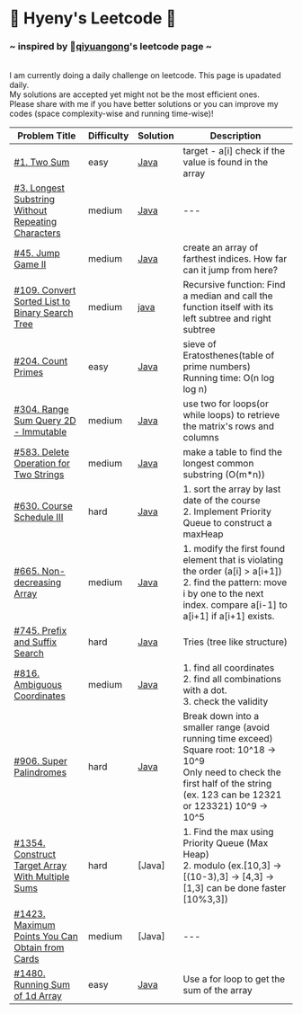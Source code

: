 # 🌺 Hyeny's Leetcode 🌺 
### ~ inspired by 🔗[qiyuangong](https://github.com/qiyuangong/leetcode)'s leetcode page ~

<br />I am currently doing a daily challenge on leetcode. This page is upadated daily.
<br />My solutions are accepted yet might not be the most efficient ones.
<br />Please share with me if you have better solutions or you can improve my codes (space complexity-wise and running time-wise)!

 Problem Title | Difficulty | Solution | Description 
 --- | --- | --- | ---
 [#1. Two Sum](https://leetcode.com/problems/two-sum/) | easy | [Java](https://github.com/hyeny99/Leetcode/blob/main/java/TwoSum.java) | target - a[i] check if the value is found in the array
 [#3. Longest Substring Without Repeating Characters](https://leetcode.com/problems/longest-substring-without-repeating-characters/) | medium | [Java](https://github.com/hyeny99/Leetcode/blob/main/java/Longest.java) | ---
 [#45. Jump Game II](https://leetcode.com/problems/jump-game-ii/) | medium | [Java](https://github.com/hyeny99/Leetcode/blob/main/java/JumpGame2.java) | create an array of farthest indices. How far can it jump from here?
 [#109. Convert Sorted List to Binary Search Tree](https://leetcode.com/problems/convert-sorted-list-to-binary-search-tree/) | medium | [java](https://github.com/hyeny99/Leetcode/blob/main/java/List2BST.java) | Recursive function: Find a median and call the function itself with its left subtree and right subtree
 [#204. Count Primes](https://leetcode.com/problems/count-primes/) | easy | [Java](https://github.com/hyeny99/Leetcode/blob/main/java/CountPrimes.java) | sieve of Eratosthenes(table of prime numbers) <br /> Running time: O(n log log n)
 [#304. Range Sum Query 2D - Immutable](https://leetcode.com/problems/range-sum-query-2d-immutable/) | medium | [Java](https://github.com/hyeny99/Leetcode/blob/main/java/NumMatrix.java) | use two for loops(or while loops) to retrieve the matrix's rows and columns
 [#583. Delete Operation for Two Strings](https://leetcode.com/problems/delete-operation-for-two-strings/) | medium | [Java](https://github.com/hyeny99/Leetcode/blob/main/java/Delete4Two.java) | make a table to find the longest common substring (O(m*n))
 [#630. Course Schedule III](https://leetcode.com/problems/course-schedule-iii/) | hard | [Java](https://github.com/hyeny99/Leetcode/blob/main/java/Course3.java) | 1. sort the array by last date of the course <br />2. Implement Priority Queue to construct a maxHeap
 [#665. Non-decreasing Array](https://leetcode.com/problems/non-decreasing-array/) | medium | [Java](https://github.com/hyeny99/Leetcode/blob/main/java/NonDecreasing.java) | 1. modify the first found element that is violating the order (a[i] > a[i+1]) <br />2. find the pattern: move i by one to the next index. compare a[i-1] to a[i+1] if a[i+1] exists.
 [#745. Prefix and Suffix Search](https://leetcode.com/problems/prefix-and-suffix-search/) | hard | [Java](https://github.com/hyeny99/Leetcode/blob/main/java/WordFilter.java) | Tries (tree like structure)
 [#816. Ambiguous Coordinates](https://leetcode.com/problems/ambiguous-coordinates/) | medium | [Java](https://github.com/hyeny99/Leetcode/blob/main/java/Ambiguous.java) | 1. find all coordinates <br />2. find all combinations with a dot. <br />3. check the validity
 [#906. Super Palindromes](https://leetcode.com/problems/super-palindromes/) | hard | [Java](https://github.com/hyeny99/Leetcode/blob/main/java/SPalindromes.java) | Break down into a smaller range (avoid running time exceed) Square root: 10^18 -> 10^9 <br />Only need to check the first half of the string (ex. 123 can be 12321 or 123321) 10^9 -> 10^5
 [#1354. Construct Target Array With Multiple Sums](https://leetcode.com/problems/construct-target-array-with-multiple-sums/) | hard | [Java] | 1. Find the max using Priority Queue (Max Heap) <br />2. modulo (ex.[10,3] -> [(10-3),3] -> [4,3] -> [1,3] can be done faster [10%3,3])
 [#1423. Maximum Points You Can Obtain from Cards](https://leetcode.com/problems/maximum-points-you-can-obtain-from-cards/) | medium | [Java] | ---
 [#1480. Running Sum of 1d Array](https://leetcode.com/problems/running-sum-of-1d-array/) | easy | [Java](https://github.com/hyeny99/Leetcode/blob/main/java/OneDArray.java) | Use a for loop to get the sum of the array
 
 

 




